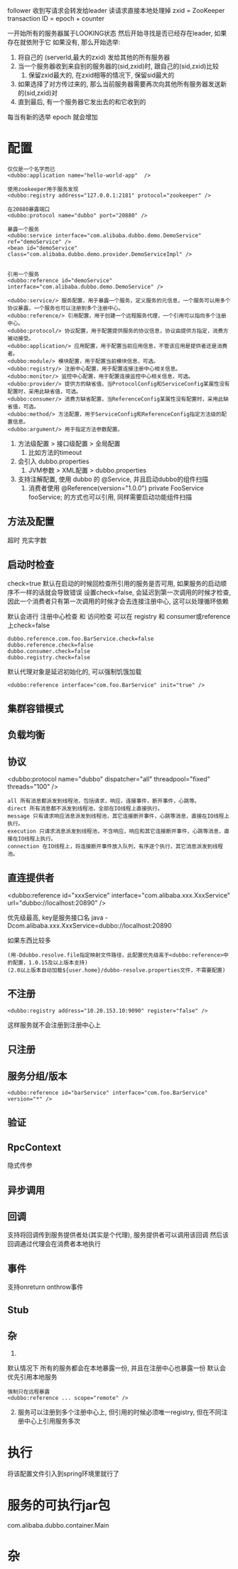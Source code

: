 follower 收到写请求会转发给leader
读请求直接本地处理掉
zxid = ZooKeeper transaction ID = epoch + counter

一开始所有的服务器属于LOOKING状态
然后开始寻找是否已经存在leader, 如果存在就依附于它
如果没有, 那么开始选举:
1. 将自己的 (serverId,最大的zxid) 发给其他的所有服务器
2. 当一个服务器收到来自别的服务器的(sid,zxid)时, 跟自己的(sid,zxid)比较
	1. 保留zxid最大的, 在zxid相等的情况下, 保留sid最大的
3. 如果选择了对方传过来的, 那么当前服务器需要再次向其他所有服务器发送新的(sid,zxid)对
4. 直到最后, 有一个服务器它发出去的和它收到的

每当有新的选举 epoch 就会增加



# 配置 #
```
仅仅是一个名字而已
<dubbo:application name="hello-world-app"  />

使用zookeeper用于服务发现
<dubbo:registry address="127.0.0.1:2181" protocol="zookeeper" />

在20880暴露端口
<dubbo:protocol name="dubbo" port="20880" />

暴露一个服务
<dubbo:service interface="com.alibaba.dubbo.demo.DemoService" ref="demoService" />
<bean id="demoService" class="com.alibaba.dubbo.demo.provider.DemoServiceImpl" />


引用一个服务
<dubbo:reference id="demoService" interface="com.alibaba.dubbo.demo.DemoService" />
```

```
<dubbo:service/> 服务配置，用于暴露一个服务，定义服务的元信息，一个服务可以用多个协议暴露，一个服务也可以注册到多个注册中心。
<dubbo:reference/> 引用配置，用于创建一个远程服务代理，一个引用可以指向多个注册中心。
<dubbo:protocol/> 协议配置，用于配置提供服务的协议信息，协议由提供方指定，消费方被动接受。
<dubbo:application/> 应用配置，用于配置当前应用信息，不管该应用是提供者还是消费者。
<dubbo:module/> 模块配置，用于配置当前模块信息，可选。
<dubbo:registry/> 注册中心配置，用于配置连接注册中心相关信息。
<dubbo:monitor/> 监控中心配置，用于配置连接监控中心相关信息，可选。
<dubbo:provider/> 提供方的缺省值，当ProtocolConfig和ServiceConfig某属性没有配置时，采用此缺省值，可选。
<dubbo:consumer/> 消费方缺省配置，当ReferenceConfig某属性没有配置时，采用此缺省值，可选。
<dubbo:method/> 方法配置，用于ServiceConfig和ReferenceConfig指定方法级的配置信息。
<dubbo:argument/> 用于指定方法参数配置。
```

1. 方法级配置 > 接口级配置 > 全局配置
	1. 比如方法的timeout
2. 会引入 dubbo.properties
	1. JVM参数 > XML配置 > dubbo.properties
3. 支持注解配置, 使用 dubbo 的  @Service, 并且启动dubbo的组件扫描
	1. 消费者使用 @Reference(version="1.0.0") private FooService fooService; 的方式也可以引用, 同样需要启动功能组件扫描

## 方法及配置 ##
超时 充实字数

## 启动时检查 ##
check=true 默认在启动的时候回检查所引用的服务是否可用, 如果服务的启动顺序不一样的话就会导致错误
设置check=false, 会延迟到第一次调用的时候才检查, 因此一个消费者只有第一次调用的时候才会去连接注册中心, 这可以处理循环依赖

默认会进行 注册中心检查 和 访问检查
可以在 registry 和 consumer或reference上check=false
```
dubbo.reference.com.foo.BarService.check=false
dubbo.reference.check=false
dubbo.consumer.check=false
dubbo.registry.check=false
```

默认代理对象是延迟初始化的, 可以强制饥饿加载
```
<dubbo:reference interface="com.foo.BarService" init="true" />
```

## 集群容错模式 ##
## 负载均衡 ##

## 协议 ##
<dubbo:protocol name="dubbo" dispatcher="all" threadpool="fixed" threads="100" />

```Dispatcher
all 所有消息都派发到线程池，包括请求，响应，连接事件，断开事件，心跳等。
direct 所有消息都不派发到线程池，全部在IO线程上直接执行。
message 只有请求响应消息派发到线程池，其它连接断开事件，心跳等消息，直接在IO线程上执行。
execution 只请求消息派发到线程池，不含响应，响应和其它连接断开事件，心跳等消息，直接在IO线程上执行。
connection 在IO线程上，将连接断开事件放入队列，有序逐个执行，其它消息派发到线程池。
```

## 直连提供者 ##
<dubbo:reference id="xxxService" interface="com.alibaba.xxx.XxxService" url="dubbo://localhost:20890" />

优先级最高, key是服务接口名
java -Dcom.alibaba.xxx.XxxService=dubbo://localhost:20890

如果东西比较多
```
(用-Ddubbo.resolve.file指定映射文件路径，此配置优先级高于<dubbo:reference>中的配置，1.0.15及以上版本支持)
(2.0以上版本自动加载${user.home}/dubbo-resolve.properties文件，不需要配置)
```

## 不注册 ##
```
<dubbo:registry address="10.20.153.10:9090" register="false" />
```
这样服务就不会注册到注册中心上

## 只注册 ##


## 服务分组/版本 ##
```
<dubbo:reference id="barService" interface="com.foo.BarService" version="*" />
```

## 验证 ##

## RpcContext ##
隐式传参

## 异步调用 ##

## 回调 ##
支持将回调传到服务提供者处(其实是个代理), 服务提供者可以调用该回调
然后该回调通过代理会在消费者本地执行

## 事件 ##
支持onreturn onthrow事件

## Stub ##



## 杂 ##
1. 
默认情况下 所有的服务都会在本地暴露一份, 并且在注册中心也暴露一份
默认会优先引用本地服务
```
强制只在远程暴露
<dubbo:reference ... scope="remote" />
```
2. 服务可以注册到多个注册中心上, 但引用的时候必须唯一registry, 但在不同注册中心上引用服务多次





# 执行 #
将该配置文件引入到spring环境里就行了


# 服务的可执行jar包 #
com.alibaba.dubbo.container.Main


# 杂 #
